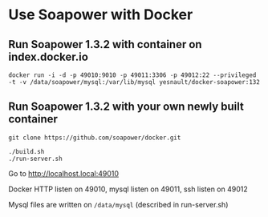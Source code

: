 Use Soapower with Docker
======

Run Soapower 1.3.2 with container on index.docker.io
----
```
docker run -i -d -p 49010:9010 -p 49011:3306 -p 49012:22 --privileged -t -v /data/soapower/mysql:/var/lib/mysql yesnault/docker-soapower:132
```

Run Soapower 1.3.2 with your own newly built container
-----------
```
git clone https://github.com/soapower/docker.git

./build.sh
./run-server.sh
````

Go to http://localhost.local:49010

Docker HTTP listen on 49010, mysql listen on 49011, ssh listen on 49012

Mysql files are written on `/data/mysql` (described in run-server.sh)
